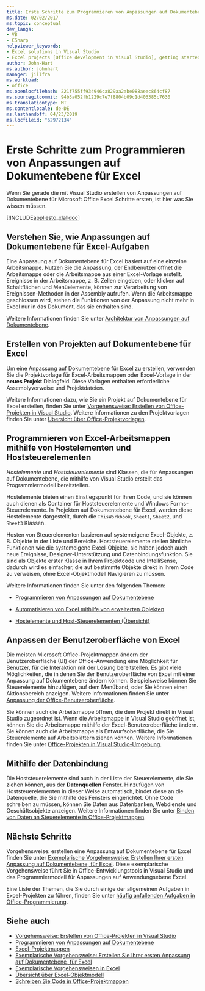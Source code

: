 ```yaml
---
title: Erste Schritte zum Programmieren von Anpassungen auf Dokumentebene für Excel
ms.date: 02/02/2017
ms.topic: conceptual
dev_langs:
- VB
- CSharp
helpviewer_keywords:
- Excel solutions in Visual Studio
- Excel projects [Office development in Visual Studio], getting started
author: John-Hart
ms.author: johnhart
manager: jillfra
ms.workload:
- office
ms.openlocfilehash: 221f755ff934946ca829aa2abe088aeec864cf87
ms.sourcegitcommit: 94b3a052fb1229c7e7f8804b09c1d403385c7630
ms.translationtype: MT
ms.contentlocale: de-DE
ms.lasthandoff: 04/23/2019
ms.locfileid: "62972134"
---
```

# <a name="get-started-programming-document-level-customizations-for-excel"></a>Erste Schritte zum Programmieren von Anpassungen auf Dokumentebene für Excel
  Wenn Sie gerade die mit Visual Studio erstellen von Anpassungen auf Dokumentebene für Microsoft Office Excel Schritte ersten, ist hier was Sie wissen müssen.

 [!INCLUDE[appliesto_xlalldoc](../vsto/includes/appliesto-xlalldoc-md.md)]

## <a name="understand-how-document-level-customizations-for-excel-work"></a>Verstehen Sie, wie Anpassungen auf Dokumentebene für Excel-Aufgaben
 Eine Anpassung auf Dokumentebene für Excel basiert auf eine einzelne Arbeitsmappe. Nutzen Sie die Anpassung, der Endbenutzer öffnet die Arbeitsmappe oder die Arbeitsmappe aus einer Excel-Vorlage erstellt. Ereignisse in der Arbeitsmappe, z. B. Zellen eingeben, oder klicken auf Schaltflächen und Menüelemente, können zur Verarbeitung von Ereignissen-Methoden in der Assembly aufrufen. Wenn die Arbeitsmappe geschlossen wird, stehen die Funktionen von der Anpassung nicht mehr in Excel nur in das Dokument, das sie enthalten sind.

 Weitere Informationen finden Sie unter [Architektur von Anpassungen auf Dokumentebene](../vsto/architecture-of-document-level-customizations.md).

## <a name="create-document-level-projects-for-excel"></a>Erstellen von Projekten auf Dokumentebene für Excel
 Um eine Anpassung auf Dokumentebene für Excel zu erstellen, verwenden Sie die Projektvorlage für Excel-Arbeitsmappen oder Excel-Vorlage in der **neues Projekt** Dialogfeld. Diese Vorlagen enthalten erforderliche Assemblyverweise und Projektdateien.

 Weitere Informationen dazu, wie Sie ein Projekt auf Dokumentebene für Excel erstellen, finden Sie unter [Vorgehensweise: Erstellen von Office-Projekten in Visual Studio](../vsto/how-to-create-office-projects-in-visual-studio.md). Weitere Informationen zu den Projektvorlagen finden Sie unter [Übersicht über Office-Projektvorlagen](../vsto/office-project-templates-overview.md).

## <a name="program-excel-workbooks-by-using-host-items-and-host-controls"></a>Programmieren von Excel-Arbeitsmappen mithilfe von Hostelementen und Hoststeuerelementen
 *Hostelemente* und *Hoststeuerelemente* sind Klassen, die für Anpassungen auf Dokumentebene, die mithilfe von Visual Studio erstellt das Programmiermodell bereitstellen.

 Hostelemente bieten einen Einstiegspunkt für Ihren Code, und sie können auch dienen als Container für Hoststeuerelemente und Windows Forms-Steuerelemente. In Projekten auf Dokumentebene für Excel, werden diese Hostelemente dargestellt, durch die `ThisWorkbook`, `Sheet1`, `Sheet2`, und `Sheet3` Klassen.

 Hosten von Steuerelementen basieren auf systemeigene Excel-Objekte, z. B. Objekte in der Liste und Bereiche. Hoststeuerelemente stellen ähnliche Funktionen wie die systemeigene Excel-Objekte, sie haben jedoch auch neue Ereignisse, Designer-Unterstützung und Datenbindungsfunktion. Sie sind als Objekte erster Klasse in Ihrem Projektcode und IntelliSense, dadurch wird es einfacher, die auf bestimmte Objekte direkt in Ihrem Code zu verweisen, ohne Excel-Objektmodell Navigieren zu müssen.

 Weitere Informationen finden Sie unter den folgenden Themen:

- [Programmieren von Anpassungen auf Dokumentebene](../vsto/programming-document-level-customizations.md)

- [Automatisieren von Excel mithilfe von erweiterten Objekten](../vsto/automating-excel-by-using-extended-objects.md)

- [Hostelemente und Host-Steuerelementen (Übersicht)](../vsto/host-items-and-host-controls-overview.md)

## <a name="customize-the-user-interface-of-excel"></a>Anpassen der Benutzeroberfläche von Excel
 Die meisten Microsoft Office-Projektmappen ändern der Benutzeroberfläche (UI) der Office-Anwendung eine Möglichkeit für Benutzer, für die Interaktion mit der Lösung bereitstellen. Es gibt viele Möglichkeiten, die in denen Sie der Benutzeroberfläche von Excel mit einer Anpassung auf Dokumentebene ändern können. Beispielsweise können Sie Steuerelemente hinzufügen, auf dem Menüband, oder Sie können einen Aktionsbereich anzeigen. Weitere Informationen finden Sie unter [Anpassung der Office-Benutzeroberfläche](../vsto/office-ui-customization.md).

 Sie können auch die Arbeitsmappe öffnen, die dem Projekt direkt in Visual Studio zugeordnet ist. Wenn die Arbeitsmappe in Visual Studio geöffnet ist, können Sie die Arbeitsmappe mithilfe der Excel-Benutzeroberfläche ändern. Sie können auch die Arbeitsmappe als Entwurfsoberfläche, die Sie Steuerelemente auf Arbeitsblättern ziehen können. Weitere Informationen finden Sie unter [Office-Projekten in Visual Studio-Umgebung](../vsto/office-projects-in-the-visual-studio-environment.md).

## <a name="use-data-binding"></a>Mithilfe der Datenbindung
 Die Hoststeuerelemente sind auch in der Liste der Steuerelemente, die Sie ziehen können, aus der **Datenquellen** Fenster. Hinzufügen von Hoststeuerelementen in dieser Weise automatisch, bindet diese an die Datenquelle, die Sie mithilfe des Fensters eingerichtet. Ohne Code schreiben zu müssen, können Sie Daten aus Datenbanken, Webdienste und Geschäftsobjekte anzeigen. Weitere Informationen finden Sie unter [Binden von Daten an Steuerelemente in Office-Projektmappen](../vsto/binding-data-to-controls-in-office-solutions.md).

## <a name="next-steps"></a>Nächste Schritte
 Vorgehensweise: erstellen eine Anpassung auf Dokumentebene für Excel finden Sie unter [Exemplarische Vorgehensweise: Erstellen Ihrer ersten Anpassung auf Dokumentebene, für Excel](../vsto/walkthrough-creating-your-first-document-level-customization-for-excel.md). Diese exemplarische Vorgehensweise führt Sie in Office-Entwicklungstools in Visual Studio und das Programmiermodell für Anpassungen auf Anwendungsebene Excel.

 Eine Liste der Themen, die Sie durch einige der allgemeinen Aufgaben in Excel-Projekten zu führen, finden Sie unter [häufig anfallenden Aufgaben in Office-Programmierung](../vsto/common-tasks-in-office-programming.md).

## <a name="see-also"></a>Siehe auch
- [Vorgehensweise: Erstellen von Office-Projekten in Visual Studio](../vsto/how-to-create-office-projects-in-visual-studio.md)
- [Programmieren von Anpassungen auf Dokumentebene](../vsto/programming-document-level-customizations.md)
- [Excel-Projektmappen](../vsto/excel-solutions.md)
- [Exemplarische Vorgehensweise: Erstellen Sie Ihrer ersten Anpassung auf Dokumentebene, für Excel](../vsto/walkthrough-creating-your-first-document-level-customization-for-excel.md)
- [Exemplarische Vorgehensweisen in Excel](../vsto/walkthroughs-using-excel.md)
- [Übersicht über Excel-Objektmodell](../vsto/excel-object-model-overview.md)
- [Schreiben Sie Code in Office-Projektmappen](../vsto/writing-code-in-office-solutions.md)
